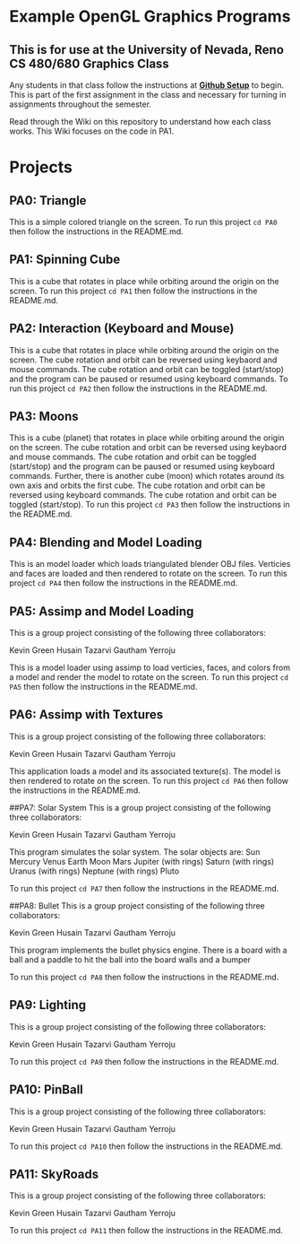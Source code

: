 # Example OpenGL Graphics Programs
## This is for use at the University of Nevada, Reno CS 480/680 Graphics Class
Any students in that class follow the instructions at [**Github Setup**](https://github.com/HPC-Vis/computer-graphics/wiki/Github-Setup) to begin. This is part of the first assignment in the class and necessary for turning in assignments throughout the semester.

Read through the Wiki on this repository to understand how each class works. This Wiki focuses on the code in PA1.

# Projects

## PA0: Triangle
This is a simple colored triangle on the screen. To run this project ```cd PA0``` then follow the instructions in the README.md.

## PA1: Spinning Cube
This is a cube that rotates in place while orbiting around the origin on the screen. To run this project ```cd PA1``` then follow the instructions in the README.md.

## PA2: Interaction (Keyboard and Mouse)
This is a cube that rotates in place while orbiting around the origin on the screen. The cube rotation and orbit can be reversed using keybaord and mouse commands. The cube rotation and orbit can be toggled (start/stop) and the program can be paused or resumed using keyboard commands. To run this project ```cd PA2``` then follow the instructions in the README.md.

## PA3: Moons
This is a cube (planet) that rotates in place while orbiting around the origin on the screen. The cube rotation and orbit can be reversed using keybaord and mouse commands. The cube rotation and orbit can be toggled (start/stop) and the program can be paused or resumed using keyboard commands. Further, there is another cube (moon) which rotates around its own axis and orbits the first cube. The cube rotation and orbit can be reversed using keyboard commands. The cube rotation and orbit can be toggled (start/stop). To run this project ```cd PA3``` then follow the instructions in the README.md.

## PA4: Blending and Model Loading
This is an model loader which loads triangulated blender OBJ files. Verticies and faces are loaded and then rendered to rotate on the screen. To run this project ```cd PA4``` then follow the instructions in the README.md.

## PA5: Assimp and Model Loading
This is a group project consisting of the following three collaborators:

Kevin Green
Husain Tazarvi
Gautham Yerroju

This is a model loader using assimp to load verticies, faces, and colors from a model and render the model to rotate on the screen. To run this project ```cd PA5``` then follow the instructions in the README.md.

## PA6: Assimp with Textures
This is a group project consisting of the following three collaborators:

Kevin Green
Husain Tazarvi
Gautham Yerroju

This application loads a model and its associated texture(s). The model is then rendered to rotate on the screen. To run this project ```cd PA6``` then follow the instructions in the README.md.

##PA7: Solar System
This is a group project consisting of the following three collaborators:

Kevin Green
Husain Tazarvi
Gautham Yerroju

This program simulates the solar system. The solar objects are:
Sun
Mercury
Venus
Earth
Moon
Mars
Jupiter (with rings)
Saturn (with rings)
Uranus (with rings)
Neptune (with rings)
Pluto

To run this project ```cd PA7``` then follow the instructions in the README.md.

##PA8: Bullet
This is a group project consisting of the following three collaborators:

Kevin Green
Husain Tazarvi
Gautham Yerroju

This program implements the bullet physics engine. There is a board with a ball and a paddle to hit the ball into the board walls and a bumper

To run this project ```cd PA8``` then follow the instructions in the README.md.

## PA9: Lighting

This is a group project consisting of the following three collaborators:

Kevin Green
Husain Tazarvi
Gautham Yerroju

To run this project ```cd PA9``` then follow the instructions in the README.md.

## PA10: PinBall

This is a group project consisting of the following three collaborators:

Kevin Green
Husain Tazarvi
Gautham Yerroju

To run this project ```cd PA10``` then follow the instructions in the README.md.

## PA11: SkyRoads

This is a group project consisting of the following three collaborators:

Kevin Green
Husain Tazarvi
Gautham Yerroju

To run this project ```cd PA11``` then follow the instructions in the README.md.

